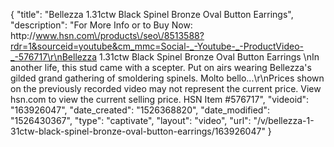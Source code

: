 {
    "title": "Bellezza 1.31ctw Black Spinel Bronze Oval Button Earrings",
    "description": "For More Info or to Buy Now: http:\/\/www.hsn.com\/products\/seo\/8513588?rdr=1&sourceid=youtube&cm_mmc=Social-_-Youtube-_-ProductVideo-_-576717\r\nBellezza 1.31ctw Black Spinel Bronze Oval Button Earrings  \nIn another life, this stud came with a scepter. Put on airs wearing Bellezza's gilded grand gathering of smoldering spinels. Molto bello...\r\nPrices shown on the previously recorded video may not represent the current price.  View hsn.com to view the current selling price. HSN Item #576717",
    "videoid": "163926047",
    "date_created": "1526368820",
    "date_modified": "1526430367",
    "type": "captivate",
    "layout": "video",
    "url": "\/v\/bellezza-1-31ctw-black-spinel-bronze-oval-button-earrings\/163926047"
}